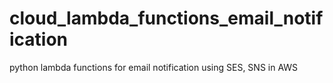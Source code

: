 # cloud_lambda_functions_email_notification
python lambda functions for email notification using SES, SNS in AWS
